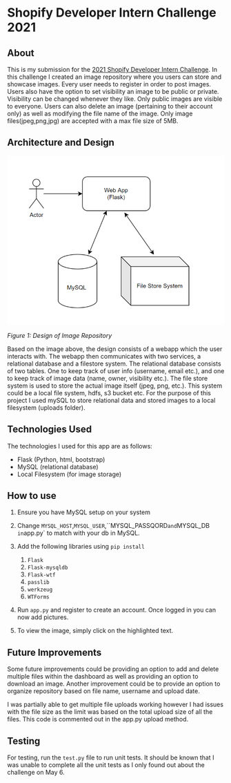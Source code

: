 # Shopify Developer Intern Challenge 2021

## About

This is my submission for the [2021 Shopify Developer Intern Challenge](https://docs.google.com/document/d/1ZKRywXQLZWOqVOHC4JkF3LqdpO3Llpfk_CkZPR8bjak/edit#heading=h.n7bww7g70ipk). In this challenge I created an image repository where you users can store and showcase images. Every user needs to register in order to post images. Users also have the option to set visibility an image to be public or private. Visibility can be changed whenever they like. Only public images are visible to everyone. Users can also delete an image (pertaining to their account only) as well as modifying the file name of the image. Only image files(jpeg,png,jpg) are accepted with a max file size of 5MB.

## Architecture and Design 
![Figure 1: Design of Image Repository](filestore.png)

*Figure 1: Design of Image Repository*

Based on the image above, the design consists of a webapp which the user interacts with. The webapp then communicates with two services, a relational database and a filestore system. The relational database consists of two tables. One to keep track of user info (username, email etc.), and one to keep track of image data (name, owner, visibility etc.). The file store system is used to store the actual image itself (jpeg, png, etc.). This system could be a local file system, hdfs, s3 bucket etc.  For the purpose of this project I used mySQL to store relational data and stored images to a local filesystem (uploads folder). 

## Technologies Used

The technologies I used for this app are as follows:
* Flask (Python, html, bootstrap)
* MySQL (relational database)
* Local Filesystem (for image storage)


## How to use

1. Ensure you have MySQL setup on your system
2. Change `MYSQL_HOST`,`MYSQL_USER`,``MYSQL_PASSQORD` and `MYSQL_DB`  in `app.py` to match with your db in MySQL. 
3. Add the following libraries using `pip install ` 
    1. `Flask`
    2. `Flask-mysqldb`
    3. `Flask-wtf`
    4. `passlib`
    5. `werkzeug`
    6. `WTForms`

4. Run `app.py` and register to create an account. Once logged in you can now add pictures. 
5. To view the image, simply click on the highlighted text.


## Future Improvements

Some future improvements could be providing an option to add and delete multiple files within the dashboard as well as providing an option to download an image. Another improvement could be to provide an option to organize repository based on file name, username and upload date.

I was partially able to get multiple file uploads working however I had issues with the file size as the limit was based on the total upload size of all the files. This code is commented out in the app.py upload method. 

## Testing

For testing, run the `test.py` file to run unit tests. It should be known that I was unable to complete all the unit tests as I only found out about the challenge on May 6. 





